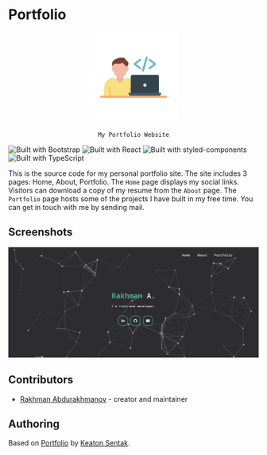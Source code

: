 # Portfolio

<div align="center">
    <img src="./assets/icons/apple-touch-icon.png" alt="Portfolio logo" />

    My Portfolio Website

</div>

![Built with Bootstrap](https://img.shields.io/badge/Bootstrap-563D7C?style=for-the-badge&logo=bootstrap&logoColor=white)
![Built with React](https://img.shields.io/badge/React-20232A?style=for-the-badge&logo=react&logoColor=61DAFB)
![Built with styled-components](https://img.shields.io/badge/styled--components-DB7093?style=for-the-badge&logo=styled-components&logoColor=white)
![Built with TypeScript](https://img.shields.io/badge/TypeScript-007ACC?style=for-the-badge&logo=typescript&logoColor=white)

This is the source code for my personal portfolio site. The site includes 3
pages: Home, About, Portfolio. The `Home` page displays my social links.
Visitors can download a copy of my resume from the `About` page. The `Portfolio`
page hosts some of the projects I have built in my free time. You can get in
touch with me by sending mail.

## Screenshots

![Homepage](./assets/images/portfolio-homepage.png)

## Contributors

-   [Rakhman Abdurakhmanov](https://crystallographer.github.io) - creator and
    maintainer

## Authoring

Based on [Portfolio](https://github.com/ksentak/keaton-portfolio) by
[Keaton Sentak](https://keatonsentak.com).
